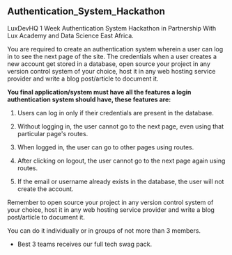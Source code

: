 ## **Authentication_System_Hackathon**

LuxDevHQ 1 Week Authentication System Hackathon in Partnership With Lux Academy and Data Science East Africa.

You are required to create an authentication system wherein a user can log in to see the next page of the site. The credentials when a user creates a new account get stored in a database, open source your project in any version  control system of your choice, host it in any web hosting service provider and write a blog post/article  to document  it.

**You final application/system must have all the features a login authentication system should have, these features  are:** 

1. Users can log in only if their credentials are present in the database.
 
2. Without logging in, the user cannot go to the next page, even using that particular page's routes.
 
3. When logged in, the user can go to other pages using routes.
 
4. After clicking on logout, the user cannot go to the next page again using routes.

5. If the email or username already exists in the database, the user will not create the account.

Remember to open source your project in any version control system of your choice, host it in any web hosting service provider and write a blog post/article to document  it.


You can do it individually  or in groups of not more than 3 members. 

 - Best 3 teams receives our full tech swag pack.
